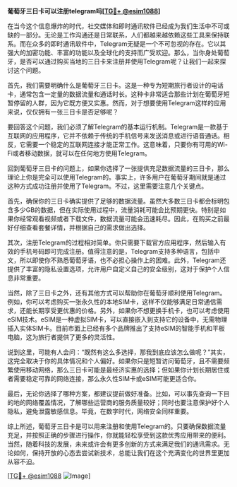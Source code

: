 **葡萄牙三日卡可以注册telegram吗[[TG💪+ @esim1088](https://t.me/s/esim1088)]**

在当今这个信息爆炸的时代，社交媒体和即时通讯软件已经成为我们生活中不可或缺的一部分。无论是工作沟通还是日常联系，人们都越来越依赖这些工具来保持联系。而在众多的即时通讯软件中，Telegram无疑是一个不可忽视的存在。它以其强大的加密功能、丰富的功能以及全球化的支持而广受欢迎。那么，当你身处葡萄牙，是否可以通过购买当地的三日卡来注册并使用Telegram呢？让我们一起来探讨这个问题。

首先，我们需要明确什么是葡萄牙三日卡。这是一种专为短期旅行者设计的电话卡，通常包含一定量的数据流量和通话时长。这种卡非常适合那些计划在葡萄牙短暂停留的人群，因为它既方便又实惠。然而，对于想要使用Telegram这样的应用来说，仅仅拥有一张三日卡是否足够呢？

要回答这个问题，我们必须了解Telegram的基本运行机制。Telegram是一款基于互联网的应用程序，它并不依赖于传统的手机信号来发送消息或进行语音通话。相反，它需要一个稳定的互联网连接才能正常工作。这意味着，只要你有可用的Wi-Fi或者移动数据，就可以在任何地方使用Telegram。

回到葡萄牙三日卡的问题上，如果你选择了一张提供充足数据流量的三日卡，那么理论上你是完全可以使用Telegram的。事实上，许多用户在葡萄牙期间就是通过这种方式成功注册并使用了Telegram。不过，这里需要注意几个关键点。

首先，确保你的三日卡确实提供了足够的数据流量。虽然大多数三日卡都会标明包含多少GB的数据，但在实际使用过程中，流量消耗可能会比预期更快。特别是如果你经常观看视频或者下载文件，数据流量可能会迅速耗尽。因此，在购买之前最好仔细查看套餐详情，并根据自己的需求做出选择。

其次，注册Telegram的过程相对简单。你只需要下载官方应用程序，然后输入有效的手机号码即可完成注册。值得注意的是，Telegram支持多种语言，包括中文，所以即使你不熟悉葡萄牙语，也不必担心操作上的困难。此外，Telegram还提供了丰富的隐私设置选项，允许用户自定义自己的安全级别，这对于保护个人信息非常重要。

当然，除了三日卡之外，还有其他方式可以帮助你在葡萄牙顺利使用Telegram。例如，你可以考虑购买一张永久性的本地SIM卡，这样不仅能够满足日常通信需求，还能长期享受更优惠的价格。另外，如果你不想更换手机卡，也可以考虑使用eSIM技术。eSIM是一种虚拟SIM卡，可以直接嵌入到支持它的设备中，无需物理插入实体SIM卡。目前市面上已经有多个品牌推出了支持eSIM的智能手机和平板电脑，这为旅行者提供了更多的灵活性。

说到这里，可能有人会问：“既然有这么多选择，那我到底应该怎么做呢？”其实，这完全取决于你的具体情况和个人偏好。如果你只是短暂访问葡萄牙，且不需要频繁使用移动网络，那么三日卡可能是最经济实惠的选择；但如果你计划长期居住或者需要稳定可靠的网络连接，那么永久性SIM卡或eSIM可能更适合你。

最后，无论你选择了哪种方案，都建议提前做好准备。比如，可以事先查询一下目的地的网络覆盖情况，了解哪些运营商的服务质量较好；同时也要注意保护好个人隐私，避免泄露敏感信息。毕竟，在数字时代，网络安全同样重要。

综上所述，葡萄牙三日卡是可以用来注册和使用Telegram的。只要确保数据流量充足，并按照正确的步骤进行操作，你就能轻松享受到这款优秀应用带来的便利。当然，随着科技的发展，未来或许会有更多创新的方式来满足我们的通讯需求。无论如何，保持开放的心态去尝试新技术，总能让我们在这个充满变化的世界里更加从容不迫。

[[TG💪+ @esim1088](https://t.me/s/esim1088) ![Image](https://i.postimg.cc/4NQfJmqS/Snipaste-2025-05-13-00-14-12.png)]